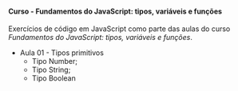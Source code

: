 #### Curso - Fundamentos do JavaScript: tipos, variáveis e funções 
Exercícios de código em JavaScript como parte das aulas do curso *Fundamentos do JavaScript: tipos, variáveis e funções*.

- Aula 01 - Tipos primitivos
  - Tipo Number;
  - Tipo String;
  - Tipo Boolean

